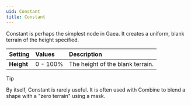 ```yaml
---
uid: Constant
title: Constant
---
```


Constant is perhaps the simplest node in Gaea. It creates a uniform, blank terrain of the height specified.

| Setting    | Values      | Description                      |
| :--------- | :---------- | :------------------------------- |
| **Height** | 0 - 100% | The height of the blank terrain. |

> [!TIP] 
> By itself, Constant is rarely useful. It is often used with Combine to blend a shape with a "zero terrain" using a mask.